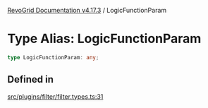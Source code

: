 [RevoGrid Documentation v4.17.3](README.md) / LogicFunctionParam

# Type Alias: LogicFunctionParam

```ts
type LogicFunctionParam: any;
```

## Defined in

[src/plugins/filter/filter.types.ts:31](https://github.com/revolist/revogrid/blob/c9f40461b2daa14fb3a2e5f76080a8e7b65ce7ef/src/plugins/filter/filter.types.ts#L31)
